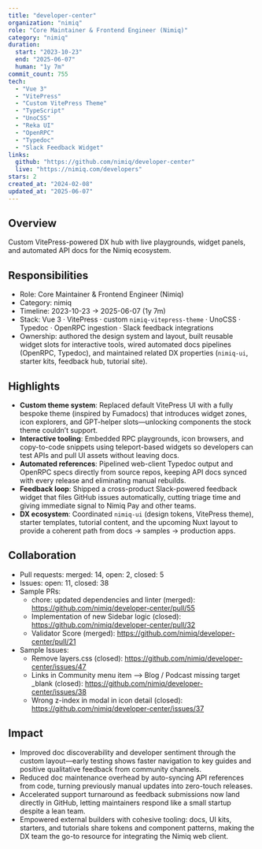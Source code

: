```yaml
---
title: "developer-center"
organization: "nimiq"
role: "Core Maintainer & Frontend Engineer (Nimiq)"
category: "nimiq"
duration:
  start: "2023-10-23"
  end: "2025-06-07"
  human: "1y 7m"
commit_count: 755
tech:
  - "Vue 3"
  - "VitePress"
  - "Custom VitePress Theme"
  - "TypeScript"
  - "UnoCSS"
  - "Reka UI"
  - "OpenRPC"
  - "Typedoc"
  - "Slack Feedback Widget"
links:
  github: "https://github.com/nimiq/developer-center"
  live: "https://nimiq.com/developers"
stars: 2
created_at: "2024-02-08"
updated_at: "2025-06-07"
---
```

## Overview
Custom VitePress-powered DX hub with live playgrounds, widget panels, and automated API docs for the Nimiq ecosystem.

## Responsibilities
- Role: Core Maintainer & Frontend Engineer (Nimiq)
- Category: nimiq
- Timeline: 2023-10-23 -> 2025-06-07 (1y 7m)
- Stack: Vue 3 · VitePress · custom `nimiq-vitepress-theme` · UnoCSS · Typedoc · OpenRPC ingestion · Slack feedback integrations
- Ownership: authored the design system and layout, built reusable widget slots for interactive tools, wired automated docs pipelines (OpenRPC, Typedoc), and maintained related DX properties (`nimiq-ui`, starter kits, feedback hub, tutorial site).

## Highlights
- **Custom theme system**: Replaced default VitePress UI with a fully bespoke theme (inspired by Fumadocs) that introduces widget zones, icon explorers, and GPT-helper slots—unlocking components the stock theme couldn’t support.
- **Interactive tooling**: Embedded RPC playgrounds, icon browsers, and copy-to-code snippets using teleport-based widgets so developers can test APIs and pull UI assets without leaving docs.
- **Automated references**: Pipelined web-client Typedoc output and OpenRPC specs directly from source repos, keeping API docs synced with every release and eliminating manual rebuilds.
- **Feedback loop**: Shipped a cross-product Slack-powered feedback widget that files GitHub issues automatically, cutting triage time and giving immediate signal to Nimiq Pay and other teams.
- **DX ecosystem**: Coordinated `nimiq-ui` (design tokens, VitePress theme), starter templates, tutorial content, and the upcoming Nuxt layout to provide a coherent path from docs → samples → production apps.

## Collaboration
- Pull requests: merged: 14, open: 2, closed: 5
- Issues: open: 11, closed: 38
- Sample PRs:
  - chore: updated dependencies and linter (merged): https://github.com/nimiq/developer-center/pull/55
  - Implementation of new Sidebar logic (closed): https://github.com/nimiq/developer-center/pull/32
  - Validator Score (merged): https://github.com/nimiq/developer-center/pull/21
- Sample Issues:
  - Remove layers.css (closed): https://github.com/nimiq/developer-center/issues/47
  - Links in Community menu item —> Blog / Podcast missing target _blank (closed): https://github.com/nimiq/developer-center/issues/38
  - Wrong z-index in modal in icon detail (closed): https://github.com/nimiq/developer-center/issues/37

## Impact
- Improved doc discoverability and developer sentiment through the custom layout—early testing shows faster navigation to key guides and positive qualitative feedback from community channels.
- Reduced doc maintenance overhead by auto-syncing API references from code, turning previously manual updates into zero-touch releases.
- Accelerated support turnaround as feedback submissions now land directly in GitHub, letting maintainers respond like a small startup despite a lean team.
- Empowered external builders with cohesive tooling: docs, UI kits, starters, and tutorials share tokens and component patterns, making the DX team the go-to resource for integrating the Nimiq web client.
